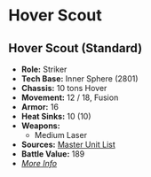 # Hover Scout 

## Hover Scout (Standard) 

- **Role:** Striker 
- **Tech Base:** Inner Sphere (2801) 
- **Chassis:** 10 tons Hover 
- **Movement:** 12 / 18, Fusion 
- **Armor:** 16 
- **Heat Sinks:** 10 (10) 
- **Weapons:** 
  - Medium Laser 
- **Sources:** [Master Unit List](http://masterunitlist.info/Unit/Details/4332/hover-scout-standard) 
- **Battle Value:** 189 
- [*More Info*](hover_scout/hover_scout_standard.md) 

